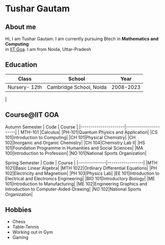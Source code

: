 # Tushar Gautam

## About me
Hi, I am Tushar Gautam. I am currently pursuing Btech in **Mathematics and Computing**     
in [IIT Goa](https://iitgoa.ac.in/). I am from Noida, Uttar-Pradesh


## Education
|             Class                |               School             |      Year      |
|--------------------------| --------------------------| -------------|
| Nursery- 12th            |Cambridge School, Noida    |2008-2023|
|

## Course@IIT GOA
Autumn Semester
|   Code                     | Course         |
|----------------------|----------------------|
| MTH-101 |Calculus|
|PH-101|Quantum Physics and Application|
|CS 101|Introduction to Computing|
|CH 101|Physical Chemistry|
|CH 102|Inorganic and Organic Chemistry|
|CH 104|Chemistry Lab II|
|HS 101|Foundation Programme in Humanities and Social Sciences|
|MA 100|Introduction to Profession|
|NO 101|National Sports Organization|

Spring Semester
| Code          | Course          |
|--------------|------------------|
|MTH 1021|Basic Linear Algebra|
|MTH 1022|Ordinary Differential Equations|
|PH 102|Electricity and Magnetism|
|PH 103|Physics Lab|
|EE 101|Introduction to Electrical and Electronics Engineering|
|BIO 101|Introductory Biology|
|ME 101|Introduction to Manufacturing|
|ME 102|Engineering Graphics and Introduction to Computer-Aided-Drawing|
|NO 102|National Sports Organization|

## Hobbies

- Chess
- Table-Tennis
- Working out in Gym
- Gaming
